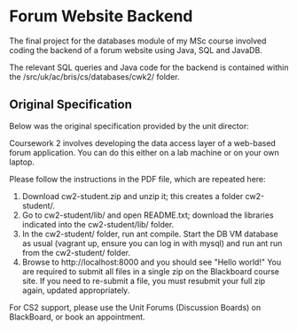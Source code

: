 # Forum Website Backend
The final project for the databases module of my MSc course involved coding the backend of a forum website using Java, SQL and JavaDB.

The relevant SQL queries and Java code for the backend is contained within the /src/uk/ac/bris/cs/databases/cwk2/ folder.

## Original Specification
Below was the original specification provided by the unit director:

Coursework 2 involves developing the data access layer of a web-based forum application. You can do this either on a lab machine or on your own laptop.

Please follow the instructions in the PDF file, which are repeated here:

1. Download cw2-student.zip and unzip it; this creates a folder cw2-student/.
2. Go to cw2-student/lib/ and open README.txt; download the libraries indicated into the cw2-student/lib/ folder.
3. In the cw2-student/ folder, run ant compile. Start the DB VM database as usual (vagrant up, ensure you can log in with mysql) and run ant run from the cw2-student/ folder.
4. Browse to http://localhost:8000 and you should see "Hello world!"
You are required to submit all files in a single zip on the Blackboard course site.
If you need to re-submit a file, you must resubmit your full zip again, updated appropriately.

For CS2 support, please use the Unit Forums (Discussion Boards) on BlackBoard, or book an appointment.
